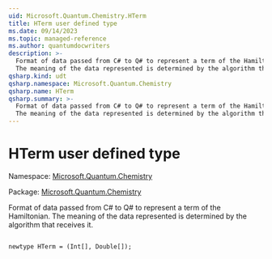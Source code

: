 ```yaml
---
uid: Microsoft.Quantum.Chemistry.HTerm
title: HTerm user defined type
ms.date: 09/14/2023
ms.topic: managed-reference
ms.author: quantumdocwriters
description: >-
  Format of data passed from C# to Q# to represent a term of the Hamiltonian.
  The meaning of the data represented is determined by the algorithm that receives it.
qsharp.kind: udt
qsharp.namespace: Microsoft.Quantum.Chemistry
qsharp.name: HTerm
qsharp.summary: >-
  Format of data passed from C# to Q# to represent a term of the Hamiltonian.
  The meaning of the data represented is determined by the algorithm that receives it.
---
```


# HTerm user defined type

Namespace: [Microsoft.Quantum.Chemistry](xref:Microsoft.Quantum.Chemistry)

Package: [Microsoft.Quantum.Chemistry](https://nuget.org/packages/Microsoft.Quantum.Chemistry)


Format of data passed from C# to Q# to represent a term of the Hamiltonian.The meaning of the data represented is determined by the algorithm that receives it.

```qsharp

newtype HTerm = (Int[], Double[]);
```

